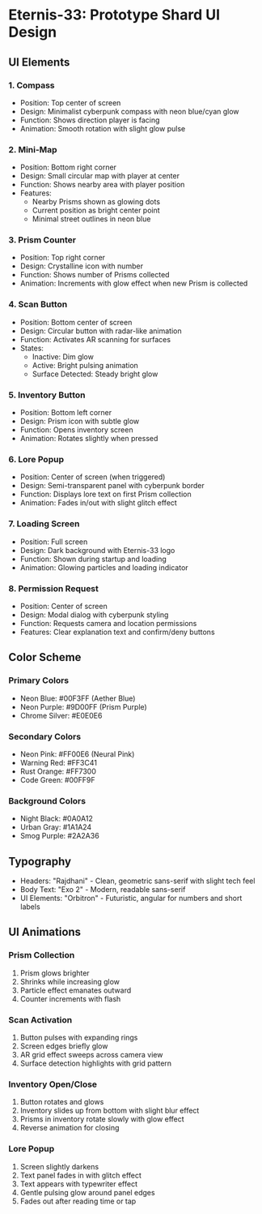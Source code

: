 # Eternis-33: Prototype Shard UI Design

## UI Elements

### 1. Compass

- Position: Top center of screen
- Design: Minimalist cyberpunk compass with neon blue/cyan glow
- Function: Shows direction player is facing
- Animation: Smooth rotation with slight glow pulse

### 2. Mini-Map

- Position: Bottom right corner
- Design: Small circular map with player at center
- Function: Shows nearby area with player position
- Features:
  - Nearby Prisms shown as glowing dots
  - Current position as bright center point
  - Minimal street outlines in neon blue

### 3. Prism Counter

- Position: Top right corner
- Design: Crystalline icon with number
- Function: Shows number of Prisms collected
- Animation: Increments with glow effect when new Prism is collected

### 4. Scan Button

- Position: Bottom center of screen
- Design: Circular button with radar-like animation
- Function: Activates AR scanning for surfaces
- States:
  - Inactive: Dim glow
  - Active: Bright pulsing animation
  - Surface Detected: Steady bright glow

### 5. Inventory Button

- Position: Bottom left corner
- Design: Prism icon with subtle glow
- Function: Opens inventory screen
- Animation: Rotates slightly when pressed

### 6. Lore Popup

- Position: Center of screen (when triggered)
- Design: Semi-transparent panel with cyberpunk border
- Function: Displays lore text on first Prism collection
- Animation: Fades in/out with slight glitch effect

### 7. Loading Screen

- Position: Full screen
- Design: Dark background with Eternis-33 logo
- Function: Shown during startup and loading
- Animation: Glowing particles and loading indicator

### 8. Permission Request

- Position: Center of screen
- Design: Modal dialog with cyberpunk styling
- Function: Requests camera and location permissions
- Features: Clear explanation text and confirm/deny buttons

## Color Scheme

### Primary Colors

- Neon Blue: #00F3FF (Aether Blue)
- Neon Purple: #9D00FF (Prism Purple)
- Chrome Silver: #E0E0E6

### Secondary Colors

- Neon Pink: #FF00E6 (Neural Pink)
- Warning Red: #FF3C41
- Rust Orange: #FF7300
- Code Green: #00FF9F

### Background Colors

- Night Black: #0A0A12
- Urban Gray: #1A1A24
- Smog Purple: #2A2A36

## Typography

- Headers: "Rajdhani" - Clean, geometric sans-serif with slight tech feel
- Body Text: "Exo 2" - Modern, readable sans-serif
- UI Elements: "Orbitron" - Futuristic, angular for numbers and short labels

## UI Animations

### Prism Collection

1. Prism glows brighter
2. Shrinks while increasing glow
3. Particle effect emanates outward
4. Counter increments with flash

### Scan Activation

1. Button pulses with expanding rings
2. Screen edges briefly glow
3. AR grid effect sweeps across camera view
4. Surface detection highlights with grid pattern

### Inventory Open/Close

1. Button rotates and glows
2. Inventory slides up from bottom with slight blur effect
3. Prisms in inventory rotate slowly with glow effect
4. Reverse animation for closing

### Lore Popup

1. Screen slightly darkens
2. Text panel fades in with glitch effect
3. Text appears with typewriter effect
4. Gentle pulsing glow around panel edges
5. Fades out after reading time or tap

